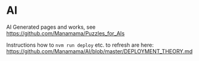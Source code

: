 # AI
AI Generated pages and works, see https://github.com/Manamama/Puzzles_for_AIs


Instructions how to `nvm run deploy` etc. to refresh are here: https://github.com/Manamama/AI/blob/master/DEPLOYMENT_THEORY.md 
